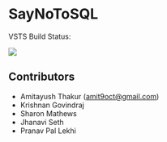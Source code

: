 SayNoToSQL
======
VSTS Build Status:

[<img src="https://saynotosql.visualstudio.com/_apis/public/build/definitions/9235fd6a-a3d8-4d80-bede-8d1a844a03a5/5/badge"/>](https://saynotosql.visualstudio.com/saynotosql/_build/index?definitionId=5)

Contributors
----
- Amitayush Thakur (amit9oct@gmail.com)
- Krishnan Govindraj
- Sharon Mathews
- Jhanavi Seth
- Pranav Pal Lekhi
